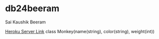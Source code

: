 # db24beeram

Sai Kaushik Beeram

[Heroku Server Link](https://fwb24beeram.herokuapp.com/)
class Monkey(name(string), color(string), weight(int))
